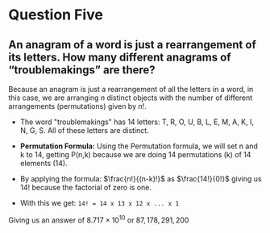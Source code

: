 # Question Five
## An anagram of a word is just a rearrangement of its letters. How many different anagrams of “troublemakings” are there?

Because an anagram is just a rearrangement of all the letters in a word, in this case, we are arranging *n* distinct objects with the number of different arrangements (permutations) given by *n*!.

- The word "troublemakings" has 14 letters: T, R, O, U, B, L, E, M, A, K, I, N, G, S. All of these letters are distinct.

- **Permutation Formula:** Using the Permutation formula, we will set n and k to 14, getting P(n,k) because we are doing 14 permutations (k) of 14 elements (14). 
- By applying the formula: $\frac{n!}{(n-k)!}$ as $\frac{14!}{0!}$ giving us $14!$ because the factorial of zero is one. 
- With this we get: ``` 14! = 14 x 13 x 12 x ... x 1 ```

Giving us an answer of $8.717 \times 10^{10}$ or $87,178,291,200$

